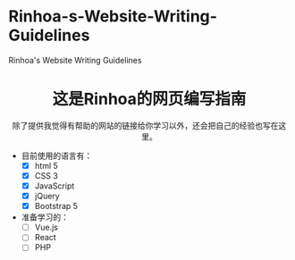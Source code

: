 # Rinhoa-s-Website-Writing-Guidelines
Rinhoa's Website Writing Guidelines
## <h1 align="center">这是Rinhoa的网页编写指南</h1>
<p align="center">除了提供我觉得有帮助的网站的链接给你学习以外，还会把自己的经验也写在这里。</p>

- 目前使用的语言有：
  - [x] html 5
  - [x] CSS 3
  - [x] JavaScript
  - [x] jQuery
  - [x] Bootstrap 5
- 准备学习的：
  - [ ] Vue.js
  - [ ] React
  - [ ] PHP
